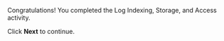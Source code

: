 Congratulations! You completed the Log Indexing, Storage, and Access activity. 

Click **Next** to continue.